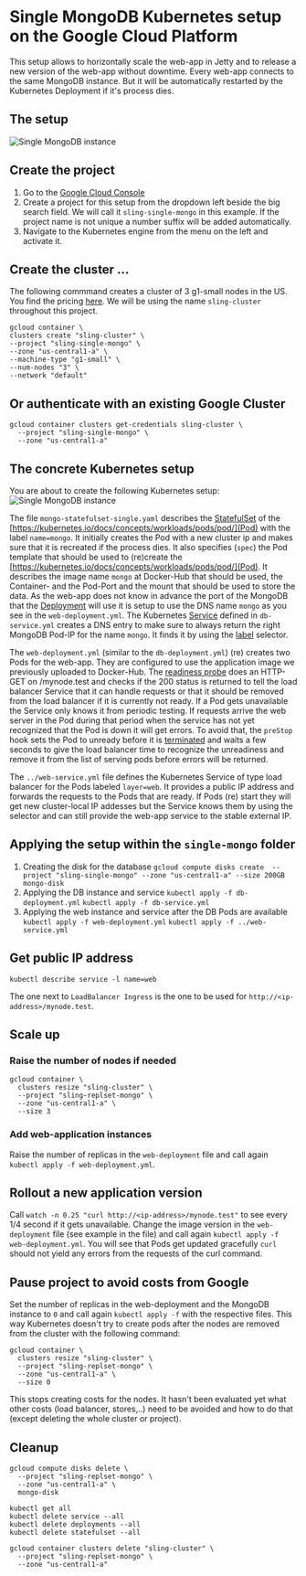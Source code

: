 # Single MongoDB Kubernetes setup on the Google Cloud Platform
This setup allows to horizontally scale the web-app in Jetty and to release a new version of the web-app without downtime. Every web-app connects to the same MongoDB instance. But it will be automatically restarted by the Kubernetes Deployment if it's process dies. 

## The setup
![Single MongoDB instance](../../docu/k8s-example/Folie1.png)
                                 
## Create the project
1. Go to the [Google Cloud Console](https://console.cloud.google.com)
1. Create a project for this setup from the dropdown left beside the big search field. We will call it `sling-single-mongo` in this example. If the project name is not unique a number suffix will be added automatically.
1. Navigate to the Kubernetes engine from the menu on the left and activate it.

## Create the cluster ...
The following commmand creates a cluster of 3 g1-small nodes in the US. You find the pricing [here](https://cloud.google.com/compute/pricing#predefined_machine_types). We will be using the name `sling-cluster` throughout this project.

    gcloud container \
    clusters create "sling-cluster" \
    --project "sling-single-mongo" \
    --zone "us-central1-a" \
    --machine-type "g1-small" \
    --num-nodes "3" \
    --network "default"
  
## Or authenticate with an existing Google Cluster
    gcloud container clusters get-credentials sling-cluster \
      --project "sling-single-mongo" \
      --zone "us-central1-a"
  
## The concrete Kubernetes setup
You are about to create the following Kubernetes setup:
![Single MongoDB instance](../../docu/k8s-example/Folie3.png)

The file `mongo-statefulset-single.yaml` describes the [StatefulSet](https://kubernetes.io/docs/concepts/workloads/controllers/statefulset/) of the [https://kubernetes.io/docs/concepts/workloads/pods/pod/](Pod) with the label `name=mongo`. It initially creates the Pod with a new cluster ip and makes sure that it is recreated if the process dies.
It also specifies (`spec`) the Pod template that should be used to (re)create the [https://kubernetes.io/docs/concepts/workloads/pods/pod/](Pod). It describes the image name `mongo` at Docker-Hub that should be used, the Container- and the Pod-Port and the mount that should be used to store the data.
As the web-app does not know in advance the port of the MongoDB that the [Deployment](https://kubernetes.io/docs/concepts/workloads/controllers/deployment/) will use it is setup to use the DNS name `mongo` as you see in the `web-deployment.yml`. The Kubernetes [Service](https://kubernetes.io/docs/concepts/services-networking/service/) defined in `db-service.yml` creates a DNS entry to make sure to always return the right MongoDB Pod-IP for the name `mongo`. It finds it by using the [label](https://kubernetes.io/docs/concepts/overview/working-with-objects/labels/) selector.

The `web-deployment.yml` (similar to the `db-deployment.yml`) (re) creates two Pods for the web-app. They are configured to use the application image we previously uploaded to Docker-Hub. The [readiness probe](https://kubernetes.io/docs/tasks/configure-pod-container/configure-liveness-readiness-probes/) does an HTTP-GET on /mynode.test and checks if the 200 status is returned to tell the load balancer Service that it can handle requests or that it should be removed from the load balancer if it is currently not ready. If a Pod gets unavailable the Service only knows it from periodic testing. If requests arrive the web server in the Pod during that period when the service has not yet recognized that the Pod is down it will get errors. To avoid that, the `preStop` hook sets the Pod to unready before it is [terminated](https://kubernetes.io/docs/concepts/workloads/pods/pod/#termination-of-pods) and waits a few seconds to give the load balancer time to recognize the unreadiness and remove it from the list of serving pods before errors will be returned. 

The `../web-service.yml` file defines the Kubernetes Service of type load balancer for the Pods labeled `layer=web`. It provides a public IP address and forwards the requests to the Pods that are ready. If Pods (re) start they will get new cluster-local IP addesses but the Service knows them by using the selector and can still provide the web-app service to the stable external IP.


## Applying the setup within the `single-mongo` folder
1. Creating the disk for the database
  `gcloud compute disks create  --project "sling-single-mongo" --zone "us-central1-a" --size 200GB mongo-disk`
1. Applying the DB instance and service 
  `kubectl apply -f db-deployment.yml`
  `kubectl apply -f db-service.yml` 
1. Applying the web instance and service after the DB Pods are available
  `kubectl apply -f web-deployment.yml`
  `kubectl apply -f ../web-service.yml`

## Get public IP address <a name="get-public-ip"></a>
  `kubectl describe service -l name=web`

The one next to `LoadBalancer Ingress` is the one to be used for `http://<ip-address>/mynode.test`.

## Scale up
### Raise the number of nodes if needed
    gcloud container \
      clusters resize "sling-cluster" \
      --project "sling-replset-mongo" \
      --zone "us-central1-a" \
      --size 3
### Add web-application instances
Raise the number of replicas in the `web-deployment` file and call again
`kubectl apply -f web-deployment.yml`.

## Rollout a new application version
Call `watch -n 0.25 "curl http://<ip-address>/mynode.test"` to see every 1/4 second if it gets unavailable.
Change the image version in the `web-deployment` file (see example in the file) and call again
`kubectl apply -f web-deployment.yml`.
You will see that Pods get updated gracefully `curl` should not yield any errors from the requests of the curl command. 

## Pause project to avoid costs from Google
Set the number of replicas in the web-deployment and the MongoDB instance to `0` and call again
`kubectl apply -f` with the respective files. This way Kubernetes doesn't try to create pods after the nodes are removed from the cluster with the following command:

    gcloud container \
      clusters resize "sling-cluster" \
      --project "sling-replset-mongo" \
      --zone "us-central1-a" \
      --size 0

This stops creating costs for the nodes.
It hasn't been evaluated yet what other costs (load balancer, stores,..) need to be avoided and how to do that (except deleting the whole cluster or project).
  
## Cleanup

    gcloud compute disks delete \
      --project "sling-replset-mongo" \
      --zone "us-central1-a" \
      mongo-disk
  
    kubectl get all
    kubectl delete service --all
    kubectl delete deployments --all
    kubectl delete statefulset --all

    gcloud container clusters delete "sling-cluster" \
      --project "sling-replset-mongo" \
      --zone "us-central1-a" 